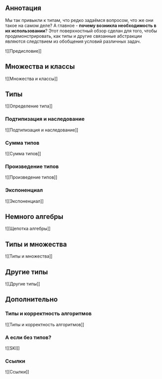 
## Аннотация

Мы так привыкли к типам, что редко задаёмся вопросом, что же они такое на самом деле? А главное - **почему возникла необходимость в их использовании**? Этот поверхностный обзор сделан для того, чтобы продемонстрировать, как типы и другие связанные абстракции являются следствием из обобщения условий различных задач.

![[Предисловие]]

## Множества и классы
![[Множества и классы]]

## Типы
![[Определение типа]]

### Подтипизация и наследование
![[Подтипизация и наследование]]

### Сумма типов
![[Сумма типов]]

### Произведение типов
![[Произведение типов]]

### Экспоненциал
![[Экспоненциал]]

## Немного алгебры
![[Щепотка алгебры]]

## Типы и множества
![[Типы и множества]]

## Другие типы
![[Другие типы]]

## Дополнительно

### Типы и корректность алгоритмов
![[Типы и корректность алгоритмов]]

### А если без типов?
![[SKI]]

### Ссылки
![[Ссылки]]